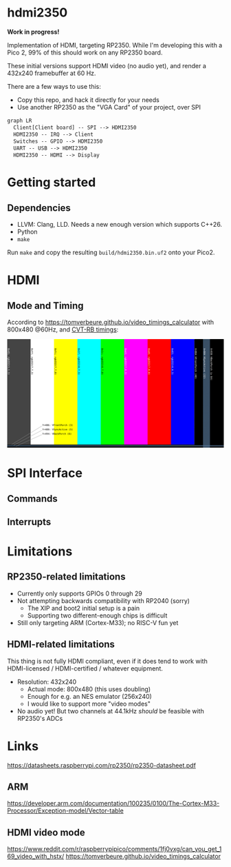 # hdmi2350

**Work in progress!**

Implementation of HDMI, targeting RP2350.
While I'm developing this with a Pico 2, 99% of this should work on any RP2350 board.

These initial versions support HDMI video (no audio yet), and render
a 432x240 framebuffer at 60 Hz.

There are a few ways to use this:
* Copy this repo, and hack it directly for your needs
* Use another RP2350 as the "VGA Card" of your project, over SPI

```mermaid
graph LR
  Client[Client board] -- SPI --> HDMI2350
  HDMI2350 -- IRQ --> Client
  Switches -- GPIO --> HDMI2350
  UART -- USB --> HDMI2350
  HDMI2350 -- HDMI --> Display
```

# Getting started




## Dependencies

* LLVM: Clang, LLD.  Needs a new enough version which supports C++26.
* Python
* `make`

Run `make` and copy the resulting `build/hdmi2350.bin.uf2` onto your Pico2.


# HDMI

## Mode and Timing

According to https://tomverbeure.github.io/video_timings_calculator with
800x480 @60Hz, and [CVT-RB timings](https://en.wikipedia.org/wiki/Coordinated_Video_Timings#Reduced_blanking):

![](docs/pixeltimings.svg)

# SPI Interface

## Commands

## Interrupts


# Limitations

## RP2350-related limitations

* Currently only supports GPIOs 0 through 29
* Not attempting backwards compatibility with RP2040 (sorry)
  - The XIP and boot2 initial setup is a pain
  - Supporting two different-enough chips is difficult
* Still only targeting ARM (Cortex-M33); no RISC-V fun yet

## HDMI-related limitations

This thing is not fully HDMI compliant, even if it does tend to work with HDMI-licensed / HDMI-certified / whatever equipment.

* Resolution: 432x240
  * Actual mode: 800x480 (this uses doubling)
  * Enough for e.g. an NES emulator (256x240)
  * I would like to support more "video modes"
* No audio yet!  But two channels at 44.1kHz _should_ be feasible with RP2350's ADCs


# Links

https://datasheets.raspberrypi.com/rp2350/rp2350-datasheet.pdf

## ARM
https://developer.arm.com/documentation/100235/0100/The-Cortex-M33-Processor/Exception-model/Vector-table

## HDMI video mode
https://www.reddit.com/r/raspberrypipico/comments/1fj0vxg/can_you_get_169_video_with_hstx/
https://tomverbeure.github.io/video_timings_calculator

